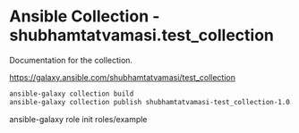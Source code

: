 # Ansible Collection - shubhamtatvamasi.test_collection

Documentation for the collection.

https://galaxy.ansible.com/shubhamtatvamasi/test_collection

```bash
ansible-galaxy collection build
ansible-galaxy collection publish shubhamtatvamasi-test_collection-1.0.1.tar.gz
```


ansible-galaxy role init roles/example

